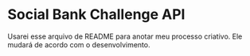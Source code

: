 # Social Bank Challenge API

Usarei esse arquivo de README para anotar meu processo criativo. Ele mudará de acordo com o desenvolvimento.
